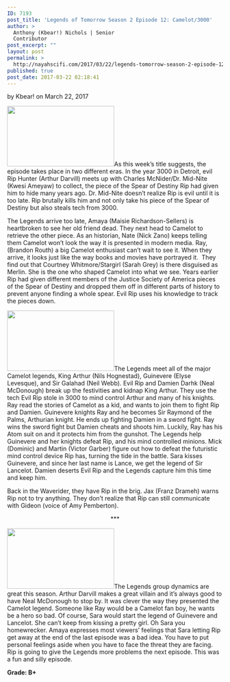 ```yaml
---
ID: 7193
post_title: 'Legends of Tomorrow Season 2 Episode 12: Camelot/3000'
author: >
  Anthony (Kbear!) Nichols | Senior
  Contributor
post_excerpt: ""
layout: post
permalink: >
  http://nayahscifi.com/2017/03/22/legends-tomorrow-season-2-episode-12-camelot3000/
published: true
post_date: 2017-03-22 02:18:41
---
```

by Kbear! on March 22, 2017

<img class="alignleft size-thumbnail wp-image-7218" src="http://nayahscifi.com/wp-content/uploads/2017/03/Legends_midevil-250x141.jpeg" alt="" width="250" height="141" />As this week’s title suggests, the episode takes place in two different eras. In the year 3000 in Detroit, evil Rip Hunter (Arthur Darvill) meets up with Charles McNider/Dr. Mid-Nite (Kwesi Ameyaw) to collect, the piece of the Spear of Destiny Rip had given him to hide many years ago. Dr. Mid-Nite doesn’t realize Rip is evil until it is too late. Rip brutally kills him and not only take his piece of the Spear of Destiny but also steals tech from 3000.

The Legends arrive too late, Amaya (Maisie Richardson-Sellers) is heartbroken to see her old friend dead. They next head to Camelot to retrieve the other piece. As an historian, Nate (Nick Zano) keeps telling them Camelot won’t look the way it is presented in modern media. Ray, (Brandon Routh) a big Camelot enthusiast can’t wait to see it. When they arrive, it looks just like the way books and movies have portrayed it.  They find out that Courtney Whitmore/Stargirl (Sarah Grey) is there disguised as Merlin. She is the one who shaped Camelot into what we see. Years earlier Rip had given different members of the Justice Society of America pieces of the Spear of Destiny and dropped them off in different parts of history to prevent anyone finding a whole spear. Evil Rip uses his knowledge to track the pieces down.

<img class="alignleft size-thumbnail wp-image-7219" src="http://nayahscifi.com/wp-content/uploads/2017/03/legends_roundtable-250x141.jpeg" alt="" width="250" height="141" />The Legends meet all of the major Camelot legends, King Arthur (Nils Hognestad), Guinevere (Elyse Levesque), and Sir Galahad (Neil Webb). Evil Rip and Damien Darhk (Neal McDonough) break up the festivities and kidnap King Arthur. They use the tech Evil Rip stole in 3000 to mind control Arthur and many of his knights. Ray read the stories of Camelot as a kid, and wants to join them to fight Rip and Damien. Guinevere knights Ray and he becomes Sir Raymond of the Palms, Arthurian knight. He ends up fighting Damien in a sword fight. Ray wins the sword fight but Damien cheats and shoots him. Luckily, Ray has his Atom suit on and it protects him from the gunshot. The Legends help Guinevere and her knights defeat Rip, and his mind controlled minions. Mick (Dominic) and Martin (Victor Garber) figure out how to defeat the futuristic mind control device Rip has, turning the tide in the battle. Sara kisses Guinevere, and since her last name is Lance, we get the legend of Sir Lancelot. Damien deserts Evil Rip and the Legends capture him this time and keep him.

Back in the Waverider, they have Rip in the brig. Jax (Franz Drameh) warns Rip not to try anything. They don’t realize that Rip can still communicate with Gideon (voice of Amy Pemberton).
<p style="text-align: center;">***</p>
<img class="alignleft size-thumbnail wp-image-5057" src="http://nayahscifi.com/wp-content/uploads/2017/01/KBear-250x141.png" alt="" width="250" height="141" />The Legends group dynamics are great this season. Arthur Darvill makes a great villain and it’s always good to have Neal McDonough to stop by. It was clever the way they presented the Camelot legend. Someone like Ray would be a Camelot fan boy, he wants be a hero so bad. Of course, Sara would start the legend of Guinevere and Lancelot. She can’t keep from kissing a pretty girl. Oh Sara you homewrecker. Amaya expresses most viewers’ feelings that Sara letting Rip get away at the end of the last episode was a bad idea. You have to put personal feelings aside when you have to face the threat they are facing. Rip is going to give the Legends more problems the next episode. This was a fun and silly episode.

<strong>Grade: B+</strong>